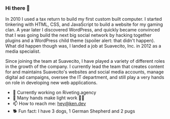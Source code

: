 ### Hi there 👋

In 2010 I used a tax return to build my first custom built computer. I started tinkering with HTML, CSS, and JavaScript to build a website for my gaming clan. A year later I discovered WordPress, and quickly became convinced that I was going build the next big social network by hacking together plugins and a WordPress child theme (spoiler alert: that didn't happen). What did happen though was, I landed a job at Suavecito, Inc. in 2012 as a media specialist.

Since joining the team at Suavecito, I have played a variety of different roles in the growth of the company. I currently lead the team that creates content for and maintains Suavecito's websites and social media accounts, manage digital ad campaigns, oversee the IT department, and still play a very hands on role in developing new web applications.

- 💪 Currently working on Riveting.agency
- 🤝 Many hands make light work 👊🤘
- 📫 How to reach me: hey@ken.dev
- 🐕 Fun fact: I have 3 dogs, 1 German Shepherd and 2 pugs
